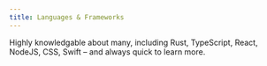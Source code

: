 ```yaml
---
title: Languages & Frameworks
---
```


Highly knowledgable about many, including Rust, TypeScript, React, NodeJS, CSS, Swift – and always quick to learn more.
